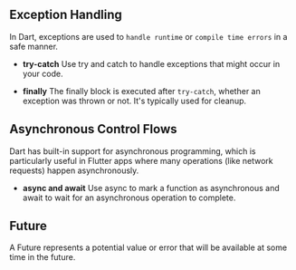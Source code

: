 ## Exception Handling
In Dart, exceptions are used to `handle runtime` or `compile time errors` in a safe manner.

- **try-catch**
Use try and catch to handle exceptions that might occur in your code.

- **finally**
The finally block is executed after `try-catch`, whether an exception was thrown or not. It's typically used for cleanup.


## Asynchronous Control Flows
Dart has built-in support for asynchronous programming, which is particularly useful in Flutter apps where many operations (like network requests) happen asynchronously.

- **async and await**
Use async to mark a function as asynchronous and await to wait for an asynchronous operation to complete.

## Future
A Future represents a potential value or error that will be available at some time in the future.